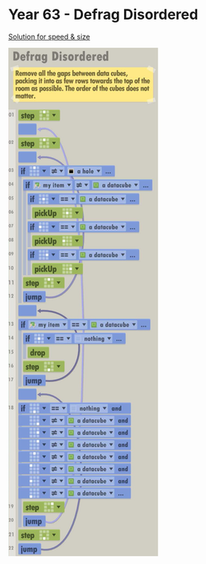 # Year 63 - Defrag Disordered

[Solution for speed & size](../Year49/solution.txt)

![Solution for speed & size](solution.JPEG "Year 63")